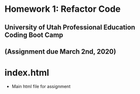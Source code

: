 # Homework 1: Refactor Code

## University of Utah Professional Education Coding Boot Camp
## (Assignment due March 2nd, 2020)


# index.html
* Main html file for assignment
